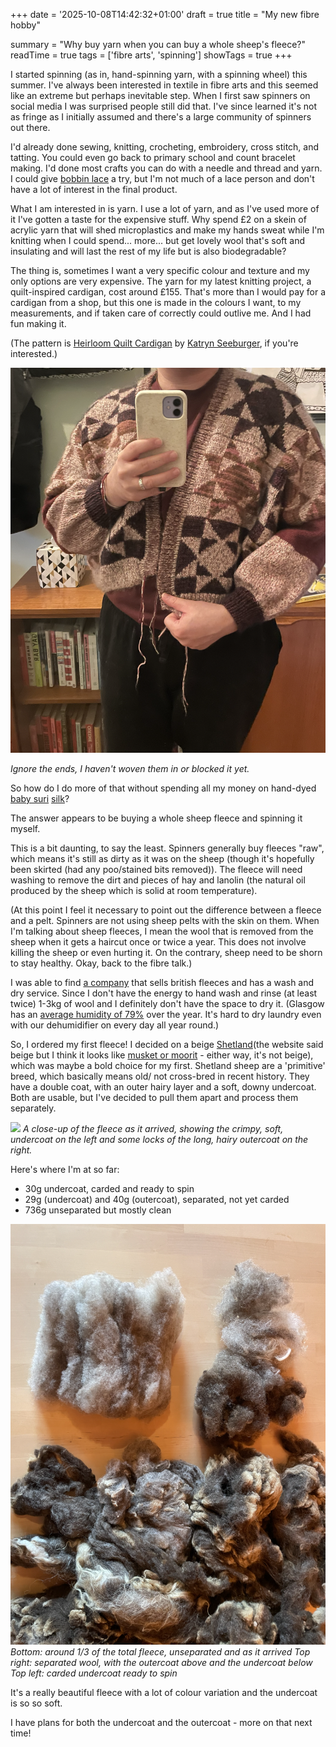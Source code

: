 +++
date = '2025-10-08T14:42:32+01:00'
draft = true
title = "My new fibre hobby"

summary = "Why buy yarn when you can buy a whole sheep's fleece?"
readTime = true
tags = ['fibre arts', 'spinning']
showTags = true
+++

I started spinning (as in, hand-spinning yarn, with a spinning wheel) this summer. I've always been interested in textile in fibre arts and this seemed like an extreme but perhaps inevitable step. When I first saw spinners on social media I was surprised people still did that. I've since learned it's not as fringe as I initially assumed and there's a large community of spinners out there.

I'd already done sewing, knitting, crocheting, embroidery, cross stitch, and tatting. You could even go back to primary school and count bracelet making. I'd done most crafts you can do with a needle and thread and yarn. I could give [bobbin lace](https://en.wikipedia.org/wiki/Bobbin_lace) a try, but I'm not much of a lace person and don't have a lot of interest in the final product.

What I am interested in is yarn. I use a lot of yarn, and as I've used more of it I've gotten a taste for the expensive stuff. Why spend £2 on a skein of acrylic yarn that will shed microplastics and make my hands sweat while I'm knitting when I could spend... more... but get lovely wool that's soft and insulating and will last the rest of my life but is also biodegradable?

The thing is, sometimes I want a very specific colour and texture and my only options are very expensive. The yarn for my latest knitting project, a quilt-inspired cardigan, cost around £155. That's more than I would pay for a cardigan from a shop, but this one is made in the colours I want, to my measurements, and if taken care of correctly could outlive me. And I had fun making it.

(The pattern is [Heirloom Quilt Cardigan](https://www.ravelry.com/patterns/library/heirloom-quilt-cardigan) by [Katryn Seeburger](https://www.ravelry.com/designers/katryn-seeburger), if you're interested.)

![Lain wearing a knitted cardigan with star-shaped quilt motifs. There are loose ends of yarn hanging from it.](quilt-cardigan.png)

_Ignore the ends, I haven't woven them in or blocked it yet._

So how do I do more of that without spending all my money on hand-dyed [baby suri](https://www.springfarmalpacas.co.uk/alpaca-walking-2/unnamed-4/) [silk](https://loopknitting.com/collections/lace-weight-yarns/products/la-bien-aimee-kumo)?

The answer appears to be buying a whole sheep fleece and spinning it myself.

This is a bit daunting, to say the least. Spinners generally buy fleeces "raw", which means it's still as dirty as it was on the sheep (though it's hopefully been skirted (had any poo/stained bits removed)). The fleece will need washing to remove the dirt and pieces of hay and lanolin (the natural oil produced by the sheep which is solid at room temperature).

(At this point I feel it necessary to point out the difference between a fleece and a pelt. Spinners are not using sheep pelts with the skin on them. When I'm talking about sheep fleeces, I mean the wool that is removed from the sheep when it gets a haircut once or twice a year. This does not involve killing the sheep or even hurting it. On the contrary, sheep need to be shorn to stay healthy. Okay, back to the fibre talk.)

I was able to find [a company](https://www.benridgewoolworks.co.uk/) that sells british fleeces and has a wash and dry service. Since I don't have the energy to hand wash and rinse (at least twice) 1-3kg of wool and I definitely don't have the space to dry it. (Glasgow has an [average humidity of 79%](https://weather-and-climate.com/average-monthly-Humidity-perc,glasgow-gb,United-Kingdom) over the year. It's hard to dry laundry even with our dehumidifier on every day all year round.)

So, I ordered my first fleece! I decided on a beige [Shetland](https://en.wikipedia.org/wiki/Shetland_sheep)(the website said beige but I think it looks like [musket or moorit](https://en.wikipedia.org/wiki/Shetland_sheep#Colours_and_patterns) - either way, it's not beige), which was maybe a bold choice for my first. Shetland sheep are a 'primitive' breed, which basically means old/ not cross-bred in recent history. They have a double coat, with an outer hairy layer and a soft, downy undercoat. Both are usable, but I've decided to pull them apart and process them separately.

![](fleece-closeup.png)
_A close-up of the fleece as it arrived, showing the crimpy, soft, undercoat on the left and some locks of the long, hairy outercoat on the right._

Here's where I'm at so far:

- 30g undercoat, carded and ready to spin
- 29g (undercoat) and 40g (outercoat), separated, not yet carded
- 736g unseparated but mostly clean

![A fleece in various stages of processing](fleece-processing.png)
_Bottom: around 1/3 of the total fleece, unseparated and as it arrived
Top right: separated wool, with the outercoat above and the undercoat below
Top left: carded undercoat ready to spin_

It's a really beautiful fleece with a lot of colour variation and the undercoat is so so soft.

I have plans for both the undercoat and the outercoat - more on that next time!
